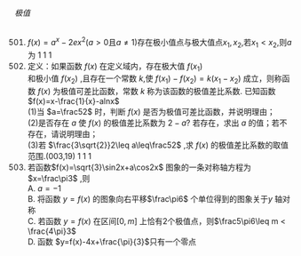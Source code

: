 ###### 极值
501. $f(x)=a^{x}-2ex^{2}(a > 0$且$a\neq 1)$存在极小值点与极大值点$x_1,x_2,$若$x_1 < x_2,$则$a$为	1	1	1
502. 定义：如果函数 $f\left(x\right)$ 在定义域内，存在极大值 $f(x_1)$ <br>和极小值 $f(x_2)$ ,且存在一个常数 $k$,使 $f(x_1)-f(x_2)=k(x_1-x_2)$ 成立，则称函数 $f\left(x\right)$ 为极值可差比函数，常数 $k$ 称为该函数的极值差比系数. 已知函数 $f(x)=x-\frac{1}{x}-alnx$ <br>(1)当 $a=\frac52$ 时，判断 $f\left(x\right)$ 是否为极值可差比函数，并说明理由；<br>(2)是否存在 $a$ 使 $f\left(x\right)$ 的极值差比系数为 $2-a?$ 若存在，求出 $a$ 的值；若不存在，请说明理由；<br>(3)若 $\frac{3\sqrt{2}}2\leq a\leq\frac52$ ,求 $f\left(x\right)$ 的极值差比系数的取值范围.(003,19)	1	1	1
503. 若函数$f(x)=\sqrt{3}\sin2x+a\cos2x$ 图象的一条对称轴方程为$x=\frac\pi3$ ,则<br>A. $a=-1$<br>B. 将函数 $y=f(x)$ 的图象向右平移$\frac\pi6$ 个单位得到的图象关于$y$ 轴对称<br>C. 若函数 $y=f(x)$ 在区间$[0,m]$ 上恰有2个极值点，则$\frac5\pi6\leq m < \frac{4\pi}3$<br>D. 函数 $y=f(x)-4x+\frac{\pi}{3}$只有一个零点